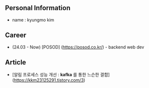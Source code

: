 ## Personal Information
- name : kyungmo kim

## Career
- (24.03 - Now) [POSOD] (https://posod.co.kr/) - backend web dev

## Article
- [알림 프로세스 성능 개선 : **kafka** 를 통한 느슨한 결합] (https://kkm23125291.tistory.com/3)
